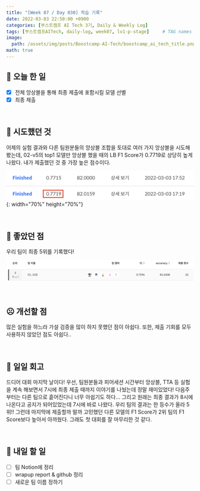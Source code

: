 ```yaml
---
title: "[Week 07 / Day 030] 학습 기록"
date: 2022-03-03 22:50:00 +0900
categories: [부스트캠프 AI Tech 3기, Daily & Weekly Log]
tags: [부스트캠프AITech, daily-log, week07, lv1-p-stage]     # TAG names should always be lowercase
image: 
  path: /assets/img/posts/Boostcamp-AI-Tech/boostcamp_ai_tech_title.png
math: true
---
```

## **📝 오늘 한 일**
- [x]  전체 앙상블을 통해 최종 제출에 포함시킬 모델 선별
- [x]  최종 제출

<br>

## **🧪 시도했던 것**
어제의 실험 결과와 다른 팀원분들의 앙상블 조합을 토대로 여러 가지 앙상블을 시도해봤는데, 02-v5의 top1 모델만 앙상블 했을 때의 LB F1 Score가 0.7719로 상당히 높게 나왔다. 내가 제출했던 것 중 가장 높은 점수이다.

  ![](/assets/img/posts/Boostcamp-AI-Tech/Daily-Log/week07/d030-1.png){: width="70%" height="70%"}

<br>

## **🙂 좋았던 점**
우리 팀이 최종 5위를 기록했다!

![](/assets/img/posts/Boostcamp-AI-Tech/Daily-Log/week07/d030-2.png)

<br>

## **☹️ 개선할 점**
많은 실험을 하느라 가설 검증을 많이 하지 못했던 점이 아쉽다. 또한, 제출 기회를 모두 사용하지 않았던 점도 아쉽다..

<br>

## **🐾 일일 회고**
드디어 대회 마지막 날이다! 우선, 팀원분들과 피어세션 시간부터 앙상블, TTA 등 실험을 계속 해보면서 7시에 최종 제출 때까지 이야기를 나눴는데 정말 재미있었다! 다음주부터는 다른 팀으로 흩어진다니 너무 아쉽기도 하다... 그리고 원래는 최종 결과가 8시에 나온다고 공지가 되어있었는데 7시에 바로 나왔다. 우리 팀의 결과는 한 등수가 올라 5위!! 그런데 마지막에 제출할까 말까 고민했던 다른 모델의 F1 Score가 2위 팀의 F1 Score보다 높아서 아까웠다. 그래도 첫 대회를 잘 마무리한 것 같다.

<br>

## **🚀 내일 할 일**
- [ ]  팀 Notion에 정리
- [ ]  wrapup report & github 정리
- [ ]  새로운 팀 이름 정하기